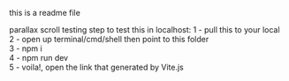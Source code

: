 this is a readme file

parallax scroll testing
step to test this in localhost:
1 - pull this to your local <br />
2 - open up terminal/cmd/shell then point to this folder <br />
3 - npm i <br />
4 - npm run dev <br />
5 - voila!, open the link that generated by Vite.js <br />
